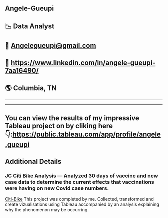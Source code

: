 ##  Angele-Gueupi 
##  :chart_with_downwards_trend: Data Analyst
## 📧 Angelegueupi@gmail.com
## 🔗 https://www.linkedin.com/in/angele-gueupi-7aa16490/
## :earth_americas: Columbia, TN

<HR>
<HR>
  
## You can view the results of my impressive Tableau project on by cliking here 👇:https://public.tableau.com/app/profile/angele.gueupi

## Additional Details 
### JC Citi Bike Analysis — Analyzed 30 days of vaccine and new case data to determine the current effects that vaccinations were having on new Covid case numbers.
  [Citi-Bike](https://citibikenyc.com/)
This project was completed by me.
Collected, transformed and create vizualisations using Tableau accompanied by an analysis explaining why the phenomenon may be occurring. 



